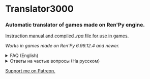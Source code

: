 # Translator3000

### Automatic translator of games made on Ren'Py engine.

[Instruction manual and compiled *.rpa* file for use in games.](https://github.com/NyashniyVladya/Translator3000/releases)

*Works in games made on Ren'Py 6.99.12.4 and newer.*

<details>
<summary>
    FAQ (English)
</summary>
    
1. **I have "squares" instead of text.**
    * *Change the font to one that supports the characters of the language you want.*
        * *Instructions for installing fonts can be found on the releases page.*
        * **Where can I find the fonts?**
           * By the search query "fonts download" in any search engine.
2. **The game ***\<insert game name\>*** does not translate (or does not start), although the other games are fine.**
    * *How a game is made depends on the developer. Depending on the implementation, there may be conflicts in individual games. Get over it. There's nothing I can do here. Compatibility with all games in the universe, unfortunately, can not be realized.*
    
</details>

    
<details>
<summary>
    Ответы на частые вопросы (На русском)
</summary>
    
1. **У меня "квадратики" вместо текста.**
    * *Смените шрифт на другой, поддерживающий нужный Вам язык.*
        * *Инструкция по установке шрифта находится на странице релизов.*
        * **Где я могу найти шрифты?**
           * По запросу "шрифты скачать" в любом поисковике.
2. **Игра ***\<вставить имя игры\>*** не переводится (или не запускается).**
    * *Как сделана та или иная игра зависит от разработчика. В зависимости от реализации, могут быть конфликты в отдельных играх. Смиритесь. Здесь я ничего не могу поделать. Совместимость со всеми играми во вселенной реализовать, к сожалению, не получится.*
    
</details>


<a href="https://www.patreon.com/bePatron?u=62209932" data-patreon-widget-type="become-patron-button">Support me on Patreon.</a>
